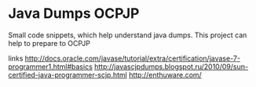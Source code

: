 # Java Dumps OCPJP
Small code snippets, which help understand java dumps.
This project can help to prepare to OCPJP

links
http://docs.oracle.com/javase/tutorial/extra/certification/javase-7-programmer1.html#basics
http://javascjpdumps.blogspot.ru/2010/09/sun-certified-java-programmer-scjp.html
http://enthuware.com/